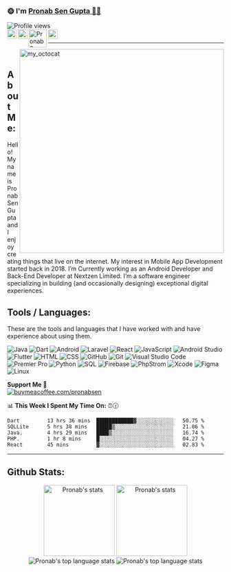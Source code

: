 ###  🌞 I'm <a href="https://pronab.live/">Pronab Sen Gupta 👨‍💻 </a> 
<img src="https://komarev.com/ghpvc/?username=pronabsen&label=Profile%20views&color=70a5fd&style=flat" alt="Profile views" />

<br>
<a href="https://twitter.com/impronabsen">
  <img align="left" alt="Pronab Sen Gupta's Twitter | Twitter" width="22px" src="https://www.iconsdb.com/icons/preview/white/twitter-xxl.png" />
</a>
<a href="https://www.linkedin.com/in/impronabsen">
  <img align="left" alt="Pronab Sen Gupta's Linkedin" width="22px" src="https://www.iconsdb.com/icons/preview/white/linkedin-3-xxl.png" />
</a>
<a href="https://dsc.gg/impronabsen">
  <img align="left" alt="Pronab Sen Gupta's Gitlab" width="42px" src="https://user-images.githubusercontent.com/67872399/172011937-2089d709-3b96-485c-8b97-201522f8664c.png" />
</a>
  <a href="mailto:pronabsen18@gmail.com">
  <img align="left" alt="Pronab Sen Gupta's Email" width="22px" src="https://www.iconsdb.com/icons/preview/white/email-xxl.png" />
</a>

<br />
<hr />
<img src = "https://user-images.githubusercontent.com/61582763/134278937-ed33e623-b833-4565-945d-29fa43ea0b7c.gif" align = "right" alt="my_octocat" width=475px>
<br />

## About Me:

Hello! My name is Pronab Sen Gupta and I enjoy creating things that live on the internet. My interest in Mobile App Development started back in 2018.
I’m Currently working as an Android Developer and Back-End Developer at Nextzen Limited. I’m a software engineer specializing in building 
(and occasionally designing) exceptional digital experiences.

## Tools / Languages:

These are the tools and languages that I have worked with and have experience about using them.

![Java](https://img.shields.io/badge/-JAVA-05122A?style=flat&logo=java)
![Dart](https://img.shields.io/badge/-Dart-05122A?style=flat&logo=Dart)
![Android](https://img.shields.io/badge/-Android-05122A?style=flat&logo=android)
![Laravel](https://img.shields.io/badge/-Laravel-05122A?style=flat&logo=laravel)
![React](https://img.shields.io/badge/-React-05122A?style=flat&logo=react)
![JavaScript](https://img.shields.io/badge/-JavaScript-05122A?style=flat&logo=javascript)
![Android Studio](https://img.shields.io/badge/-Android_Studio-05122A?style=flat&logo=android-studio)
![Flutter](https://img.shields.io/badge/-Flutter-05122A?style=flat&logo=flutter)
![HTML](https://img.shields.io/badge/-HTML-05122A?style=flat&logo=HTML5)
![CSS](https://img.shields.io/badge/-CSS-05122A?style=flat&logo=CSS3)
![GitHub](https://img.shields.io/badge/-GitHub-05122A?style=flat&logo=github)
![Git](https://img.shields.io/badge/-Git-05122A?style=flat&logo=git)
![Visual Studio Code](https://img.shields.io/badge/-Visual%20Studio%20Code-05122A?style=flat&logo=visual-studio-code&logoColor=007ACC)
![Premier Pro](https://img.shields.io/badge/-Premiere%20Pro-05122A?style=flat&logo=adobe-premiere%20pro)
![Python](https://img.shields.io/badge/-Python-05122A?style=flat&logo=python)
![SQL](https://img.shields.io/badge/-SQL-05122A?style=flat&logo=mysql)
![Firebase](https://img.shields.io/badge/-Firebase-05122A?style=flat&logo=firebase)
![PhpStrom](https://img.shields.io/badge/-PhpStrom-05122A?style=flat&logo=phpstorm)
![Xcode](https://img.shields.io/badge/-Xcode-05122A?style=flat&logo=xcode)
![Figma](https://img.shields.io/badge/-Figma-05122A?style=flat&logo=figma)
![Linux](https://img.shields.io/badge/-Linux-05122A?style=flat&logo=linux)


**Support Me 🌈** <br/>
 [![buymeacoffee.com/pronabsen](https://img.shields.io/badge/Buy_Me_A_Coffee-FFDD00?style=for-the-badge&logo=buy-me-a-coffee&logoColor=black)](https://www.buymeacoffee.com/pronabsen)

📊 **This Week I Spent My Time On:** ⏰🕜
<!--START_SECTION:waka-->
```text
Dart         13 hrs 36 mins  ████████████▓░░░░░░░░░░░░   50.75 % 
SQLLite      5 hrs 38 mins   █████▒░░░░░░░░░░░░░░░░░░░   21.06 % 
Java.        4 hrs 29 mins   ████▒░░░░░░░░░░░░░░░░░░░░   16.74 % 
PHP.         1 hr 8 mins     █░░░░░░░░░░░░░░░░░░░░░░░░   04.27 % 
React        45 mins         ▓░░░░░░░░░░░░░░░░░░░░░░░░   02.83 % 
```
<!--END_SECTION:waka-->
<!--ending-->

<hr />

## Github Stats:

<p align="center">
    <img height="165" src="https://github-profile-trophy.vercel.app/?username=pronabsen" alt="Pronab's stats" />
    <img height="165" src="https://github-readme-stats.vercel.app/api?username=pronabsen&count_private=true&include_all_commits=true&theme=tokyonight" alt="Pronab's stats" />
    <img src="https://github-readme-stats.vercel.app/api/top-langs/?username=pronabsen&layout=compact&theme=tokyonight" alt="Pronab's top language stats" />
  <img src="https://github-readme-activity-graph.vercel.app/graph?username=pronabsen&bg_color=000000&color=0f7cf0&line=0b71d0&point=ffffff&area=true&hide_border=true" alt="Pronab's top language stats" />
</p>



